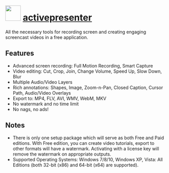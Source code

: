 # <img src="https://cdn.jsdelivr.net/gh/chocolatey-community/chocolatey-coreteampackages@0798deaffb56c9b6ee759251c0948dec25b2b0f9/icons/activepresenter.png" width="48" height="48"/> [activepresenter](https://chocolatey.org/packages/activepresenter)


All the necessary tools for recording screen and creating engaging screencast videos in a free application.

## Features

- Advanced screen recording: Full Motion Recording, Smart Capture
- Video editing: Cut, Crop, Join, Change Volume, Speed Up, Slow Down, Blur
- Multiple Audio/Video Layers
- Rich annotations: Shapes, Image, Zoom-n-Pan, Closed Caption, Cursor Path, Audio/Video Overlays
- Export to: MP4, FLV, AVI, WMV, WebM, MKV
- No watermark and no time limit
- No nags, no ads!

## Notes

- There is only one setup package which will serve as both Free and Paid editions.
With Free edition, you can create video tutorials, export to other formats will have a watermark.
Activating with a license key will remove the watermark on appropriate outputs.
- Supported Operating Systems: Windows 7/8/10, Windows XP, Vista: All Editions (both 32-bit (x86) and 64-bit (x64) are supported).

